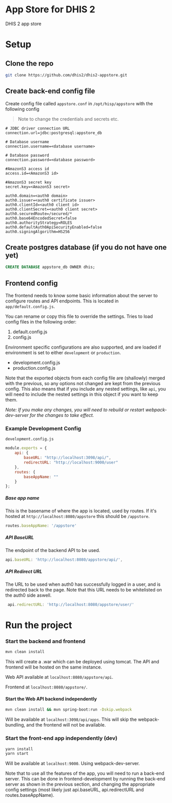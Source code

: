 # App Store for DHIS 2

DHIS 2 app store

# Setup

## Clone the repo
```bash
git clone https://github.com/dhis2/dhis2-appstore.git
```

## Create back-end config file
Create config file called `appstore.conf` in `/opt/hisp/appstore` with the following config

> Note to change the credentials and secrets etc.

```
# JDBC driver connection URL
connection.url=jdbc:postgresql:appstore_db

# Database username
connection.username=<database username>

# Database password
connection.password=<database password>

#AmazonS3 access id
access.id=<AmazonS3 id>

#AmazonS3 secret key
secret.key=<AmazonS3 secret>

auth0.domain=<auth0 domain>
auth0.issuer=<auth0 certificate issuer>
auth0.clientId=<auth0 client id>
auth0.clientSecret=<auth0 client secret>
auth0.securedRoute=/secured/*
auth0.base64EncodedSecret=false 
auth0.authorityStrategy=ROLES
auth0.defaultAuth0ApiSecurityEnabled=false
auth0.signingAlgorithm=HS256
```
## Create postgres database (if you do not have one yet)
```sql
CREATE DATABASE appstore_db OWNER dhis;
```

## Frontend config
The frontend needs to know some basic information about the server to configure routes and API endpoints.
This is located in `app/default.config.js`.

You can rename or copy this file to override the settings.
Tries to load config files in the following order:

1. default.config.js
2. config.js

Environment specific configurations are also supported, and are loaded if environment is set to either `development` or `production`.

* development.config.js
* production.config.js

Note that the exported objects from each config file are (shallowly) merged with the previous, so any options not changed are kept from the previous config. This also means that if you include any nested settings, like `api`, you will need to include the nested settings in this object if you want to keep them.

*Note: If you make any changes, you will need to rebuild or restart webpack-dev-server for the changes to take effect.*

### Example Development Config
`development.config.js`
```javascript
module.exports = {
    api: {
        baseURL: "http://localhost:3098/api/",
        redirectURL: "http://localhost:9000/user"
    },
    routes: {
        baseAppName: ""
    }
};
```


##### Base app name
This is the basename of where the app is located, used by routes. If it's hosted at `http://localhost:8080/appstore` this should be `/appstore`.
```javascript
routes.baseAppName: '/appstore'
```
##### API BaseURL
The endpoint of the backend API to be used. 
```javascript
api.baseURL: 'http://localhost:8080/appstore/api/',
```

##### API Redirect URL
The URL to be used when auth0 has successfully logged in a user, and is redirected back to the page. Note that this URL needs to be whitelisted on the auth0 side aswell.
```javascript
 api.redirectURL: 'http://localhost:8080/appstore/user/'
```

# Run the project

### Start the backend and frontend
```bash
mvn clean install
```
This will create a .war which can be deployed using tomcat.
The API and frontend will be hosted on the same instance. 

Web API available at `localhost:8080/appstore/api`.

Frontend at `localhost:8080/appstore/`.

#### Start the Web API backend independently

```bash
mvn clean install && mvn spring-boot:run -Dskip.webpack
```
Will be available at `localhost:3098/api/apps`.
This will skip the webpack-bundling, and the frontend will not be available.

### Start the front-end app independently (dev)

```bash
yarn install
yarn start
```
Will be available at `localhost:9000`. Using webpack-dev-server. 

Note that to use all the features of the app, you will need to run a back-end server. This can be done in frontend-development by running the back-end server as shown in the previous section, and changing the appropriate config settings (most likely just api.baseURL, api.redirectURL and routes.baseAppName).

